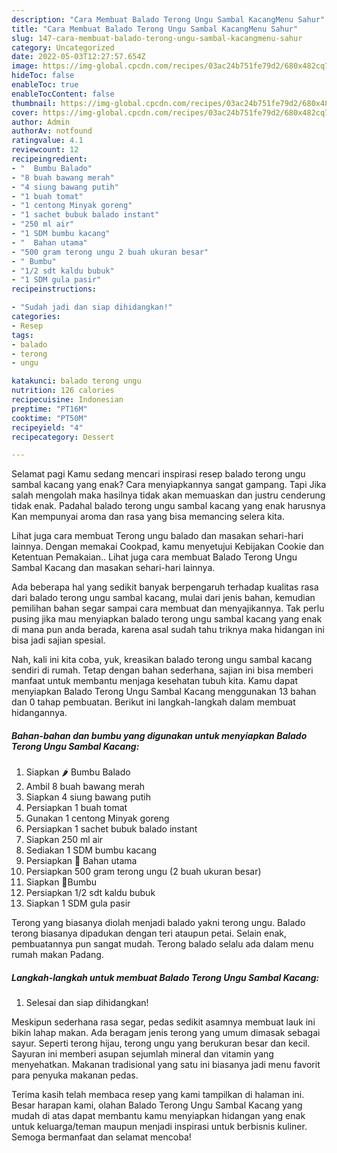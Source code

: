 ```yaml
---
description: "Cara Membuat Balado Terong Ungu Sambal KacangMenu Sahur"
title: "Cara Membuat Balado Terong Ungu Sambal KacangMenu Sahur"
slug: 147-cara-membuat-balado-terong-ungu-sambal-kacangmenu-sahur
category: Uncategorized
date: 2022-05-03T12:27:57.654Z
image: https://img-global.cpcdn.com/recipes/03ac24b751fe79d2/680x482cq70/balado-terong-ungu-sambal-kacang-foto-resep-utama.jpg
hideToc: false
enableToc: true
enableTocContent: false
thumbnail: https://img-global.cpcdn.com/recipes/03ac24b751fe79d2/680x482cq70/balado-terong-ungu-sambal-kacang-foto-resep-utama.jpg
cover: https://img-global.cpcdn.com/recipes/03ac24b751fe79d2/680x482cq70/balado-terong-ungu-sambal-kacang-foto-resep-utama.jpg
author: Admin
authorAv: notfound
ratingvalue: 4.1
reviewcount: 12
recipeingredient:
- "  Bumbu Balado"
- "8 buah bawang merah"
- "4 siung bawang putih"
- "1 buah tomat"
- "1 centong Minyak goreng"
- "1 sachet bubuk balado instant"
- "250 ml air"
- "1 SDM bumbu kacang"
- "  Bahan utama"
- "500 gram terong ungu 2 buah ukuran besar"
- " Bumbu"
- "1/2 sdt kaldu bubuk"
- "1 SDM gula pasir"
recipeinstructions:

- "Sudah jadi dan siap dihidangkan!"
categories:
- Resep
tags:
- balado
- terong
- ungu

katakunci: balado terong ungu 
nutrition: 126 calories
recipecuisine: Indonesian
preptime: "PT16M"
cooktime: "PT50M"
recipeyield: "4"
recipecategory: Dessert

---
```



Selamat pagi Kamu sedang mencari inspirasi resep balado terong ungu sambal kacang yang enak? Cara menyiapkannya sangat gampang. Tapi Jika salah mengolah maka hasilnya tidak akan memuaskan dan justru cenderung tidak enak. Padahal balado terong ungu sambal kacang yang enak harusnya Kan mempunyai aroma dan rasa yang bisa memancing selera kita.


Lihat juga cara membuat Terong ungu balado dan masakan sehari-hari lainnya. Dengan memakai Cookpad, kamu menyetujui Kebijakan Cookie dan Ketentuan Pemakaian.. Lihat juga cara membuat Balado Terong Ungu Sambal Kacang dan masakan sehari-hari lainnya.

Ada beberapa hal yang sedikit banyak berpengaruh terhadap kualitas rasa dari balado terong ungu sambal kacang, mulai dari jenis bahan, kemudian pemilihan bahan segar sampai cara membuat dan menyajikannya. Tak perlu pusing jika mau menyiapkan balado terong ungu sambal kacang yang enak di mana pun anda berada, karena asal sudah tahu triknya maka hidangan ini bisa jadi sajian spesial.


Nah, kali ini kita coba, yuk, kreasikan balado terong ungu sambal kacang sendiri di rumah. Tetap dengan bahan sederhana, sajian ini bisa memberi manfaat untuk membantu menjaga kesehatan tubuh kita. Kamu dapat menyiapkan Balado Terong Ungu Sambal Kacang menggunakan 13 bahan dan 0 tahap pembuatan. Berikut ini langkah-langkah dalam membuat hidangannya.

<!--inarticleads1-->

##### Bahan-bahan dan bumbu yang digunakan untuk menyiapkan Balado Terong Ungu Sambal Kacang:

1. Siapkan  🌶️ Bumbu Balado
1. Ambil 8 buah bawang merah
1. Siapkan 4 siung bawang putih
1. Persiapkan 1 buah tomat
1. Gunakan 1 centong Minyak goreng
1. Persiapkan 1 sachet bubuk balado instant
1. Siapkan 250 ml air
1. Sediakan 1 SDM bumbu kacang
1. Persiapkan  🍆 Bahan utama
1. Persiapkan 500 gram terong ungu (2 buah ukuran besar)
1. Siapkan  🧂Bumbu
1. Persiapkan 1/2 sdt kaldu bubuk
1. Siapkan 1 SDM gula pasir


Terong yang biasanya diolah menjadi balado yakni terong ungu. Balado terong biasanya dipadukan dengan teri ataupun petai. Selain enak, pembuatannya pun sangat mudah. Terong balado selalu ada dalam menu rumah makan Padang. 

<!--inarticleads2-->

##### Langkah-langkah untuk membuat Balado Terong Ungu Sambal Kacang:


1. Selesai dan siap dihidangkan!

Meskipun sederhana rasa segar, pedas sedikit asamnya membuat lauk ini bikin lahap makan. Ada beragam jenis terong yang umum dimasak sebagai sayur. Seperti terong hijau, terong ungu yang berukuran besar dan kecil. Sayuran ini memberi asupan sejumlah mineral dan vitamin yang menyehatkan. Makanan tradisional yang satu ini biasanya jadi menu favorit para penyuka makanan pedas. 

Terima kasih telah membaca resep yang kami tampilkan di halaman ini. Besar harapan kami, olahan Balado Terong Ungu Sambal Kacang yang mudah di atas dapat membantu kamu menyiapkan hidangan yang enak untuk keluarga/teman maupun menjadi inspirasi untuk berbisnis kuliner. Semoga bermanfaat dan selamat mencoba!
